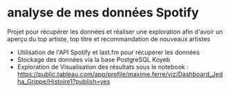 # analyse de mes données Spotify 
Projet pour récupérer les données et réaliser une exploration afin d'avoir un aperçu du top artiste, top titre et recommandation de nouveaux artistes


- Utilisation de l'API Spotify et last.fm pour récupérer les données
- Stockage des données via la base PostgreSQL Koyeb
- Exploration de Visualisation des résultats sous le notebook : https://public.tableau.com/app/profile/maxime.ferre/viz/Dashboard_Jedha_Grippe/Histoire1?publish=yes

